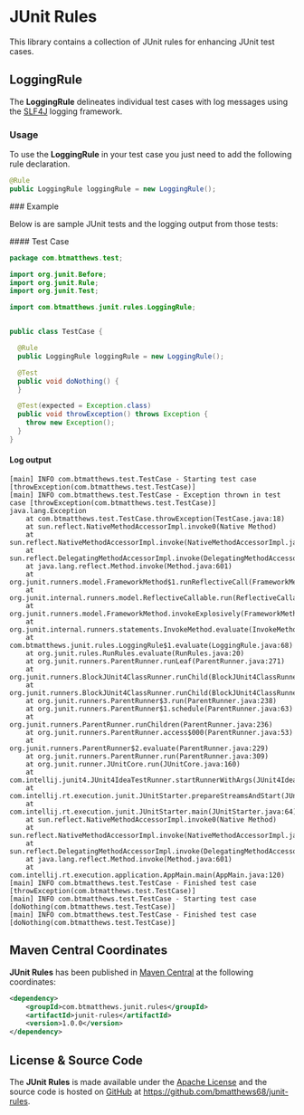 JUnit Rules
===========

This library contains a collection of JUnit rules for enhancing JUnit test cases.

LoggingRule
-----------

The **LoggingRule** delineates individual test cases with log messages using the [SLF4J](http://slf4j.org) logging framework.

### Usage

To use the **LoggingRule** in your test case you just need to add the following rule
declaration.

```java
@Rule
public LoggingRule loggingRule = new LoggingRule();
```

### Example

Below is are sample JUnit tests and the logging output from those tests:

#### Test Case

```java
package com.btmatthews.test;

import org.junit.Before;
import org.junit.Rule;
import org.junit.Test;

import com.btmatthews.junit.rules.LoggingRule;


public class TestCase {

  @Rule
  public LoggingRule loggingRule = new LoggingRule();

  @Test
  public void doNothing() {
  }

  @Test(expected = Exception.class)
  public void throwException() throws Exception {
    throw new Exception();
  }
}
```

#### Log output

```
[main] INFO com.btmatthews.test.TestCase - Starting test case [throwException(com.btmatthews.test.TestCase)]
[main] INFO com.btmatthews.test.TestCase - Exception thrown in test case [throwException(com.btmatthews.test.TestCase)]
java.lang.Exception
	at com.btmatthews.test.TestCase.throwException(TestCase.java:18)
	at sun.reflect.NativeMethodAccessorImpl.invoke0(Native Method)
	at sun.reflect.NativeMethodAccessorImpl.invoke(NativeMethodAccessorImpl.java:57)
	at sun.reflect.DelegatingMethodAccessorImpl.invoke(DelegatingMethodAccessorImpl.java:43)
	at java.lang.reflect.Method.invoke(Method.java:601)
	at org.junit.runners.model.FrameworkMethod$1.runReflectiveCall(FrameworkMethod.java:47)
	at org.junit.internal.runners.model.ReflectiveCallable.run(ReflectiveCallable.java:12)
	at org.junit.runners.model.FrameworkMethod.invokeExplosively(FrameworkMethod.java:44)
	at org.junit.internal.runners.statements.InvokeMethod.evaluate(InvokeMethod.java:17)
	at com.btmatthews.junit.rules.LoggingRule$1.evaluate(LoggingRule.java:68)
	at org.junit.rules.RunRules.evaluate(RunRules.java:20)
	at org.junit.runners.ParentRunner.runLeaf(ParentRunner.java:271)
	at org.junit.runners.BlockJUnit4ClassRunner.runChild(BlockJUnit4ClassRunner.java:70)
	at org.junit.runners.BlockJUnit4ClassRunner.runChild(BlockJUnit4ClassRunner.java:50)
	at org.junit.runners.ParentRunner$3.run(ParentRunner.java:238)
	at org.junit.runners.ParentRunner$1.schedule(ParentRunner.java:63)
	at org.junit.runners.ParentRunner.runChildren(ParentRunner.java:236)
	at org.junit.runners.ParentRunner.access$000(ParentRunner.java:53)
	at org.junit.runners.ParentRunner$2.evaluate(ParentRunner.java:229)
	at org.junit.runners.ParentRunner.run(ParentRunner.java:309)
	at org.junit.runner.JUnitCore.run(JUnitCore.java:160)
	at com.intellij.junit4.JUnit4IdeaTestRunner.startRunnerWithArgs(JUnit4IdeaTestRunner.java:74)
	at com.intellij.rt.execution.junit.JUnitStarter.prepareStreamsAndStart(JUnitStarter.java:196)
	at com.intellij.rt.execution.junit.JUnitStarter.main(JUnitStarter.java:64)
	at sun.reflect.NativeMethodAccessorImpl.invoke0(Native Method)
	at sun.reflect.NativeMethodAccessorImpl.invoke(NativeMethodAccessorImpl.java:57)
	at sun.reflect.DelegatingMethodAccessorImpl.invoke(DelegatingMethodAccessorImpl.java:43)
	at java.lang.reflect.Method.invoke(Method.java:601)
	at com.intellij.rt.execution.application.AppMain.main(AppMain.java:120)
[main] INFO com.btmatthews.test.TestCase - Finished test case [throwException(com.btmatthews.test.TestCase)]
[main] INFO com.btmatthews.test.TestCase - Starting test case [doNothing(com.btmatthews.test.TestCase)]
[main] INFO com.btmatthews.test.TestCase - Finished test case [doNothing(com.btmatthews.test.TestCase)]
```

Maven Central Coordinates
-------------------------
**JUnit Rules** has been published in [Maven Central](http://search.maven.org) at the following
coordinates:

```xml
<dependency>
    <groupId>com.btmatthews.junit.rules</groupId>
    <artifactId>junit-rules</artifactId>
    <version>1.0.0</version>
</dependency>
```

License & Source Code
---------------------
The **JUnit Rules** is made available under the
[Apache License](http://www.apache.org/licenses/LICENSE-2.0.html) and the source code is hosted on
[GitHub](http://github.com) at https://github.com/bmatthews68/junit-rules.
